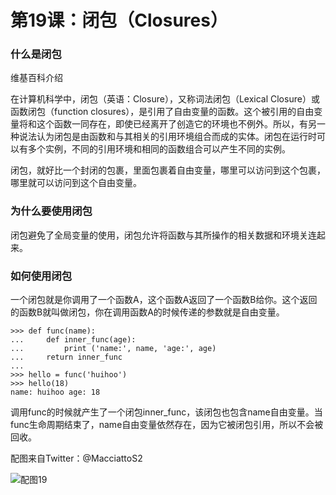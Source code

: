 # 第19课：闭包（Closures）

### 什么是闭包
维基百科介绍

在计算机科学中，闭包（英语：Closure），又称词法闭包（Lexical Closure）或函数闭包（function closures），是引用了自由变量的函数。这个被引用的自由变量将和这个函数一同存在，即使已经离开了创造它的环境也不例外。所以，有另一种说法认为闭包是由函数和与其相关的引用环境组合而成的实体。闭包在运行时可以有多个实例，不同的引用环境和相同的函数组合可以产生不同的实例。

闭包，就好比一个封闭的包裹，里面包裹着自由变量，哪里可以访问到这个包裹，哪里就可以访问到这个自由变量。

### 为什么要使用闭包
闭包避免了全局变量的使用，闭包允许将函数与其所操作的相关数据和环境关连起来。

### 如何使用闭包
一个闭包就是你调用了一个函数A，这个函数A返回了一个函数B给你。这个返回的函数B就叫做闭包，你在调用函数A的时候传递的参数就是自由变量。
```
>>> def func(name):
...     def inner_func(age):
...         print ('name:', name, 'age:', age)
...     return inner_func
... 
>>> hello = func('huihoo')
>>> hello(18) 
name: huihoo age: 18
```

调用func的时候就产生了一个闭包inner_func，该闭包也包含name自由变量。当func生命周期结束了，name自由变量依然存在，因为它被闭包引用，所以不会被回收。

配图来自Twitter：@MacciattoS2

![配图19](https://wiki.huihoo.com/images/a/af/Devopsgirls19.jpg)
